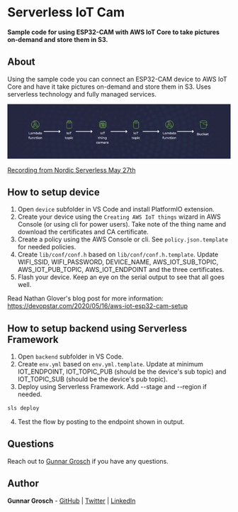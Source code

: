 # Serverless IoT Cam

**Sample code for using ESP32-CAM with AWS IoT Core to take pictures on-demand and store them in S3.**

## About

Using the sample code you can connect an ESP32-CAM device to AWS IoT Core and have it take pictures on-demand and store them in S3. Uses serverless technology and fully managed services.

 ![Serverless IoT Cam Architecture](serverless-iot-cam-architecture.png?raw=true "Serverless IoT Cam Architecture")

 [Recording from Nordic Serverless May 27th](https://www.youtube.com/watch?v=2aEVxsrRs8g)

## How to setup device

1. Open `device` subfolder in VS Code and install PlatformIO extension.
2. Create your device using the `Creating AWS IoT things` wizard in AWS Console (or using cli for power users). Take note of the thing name and download the certificates and CA certificate.
3. Create a policy using the AWS Console or cli. See `policy.json.template` for needed policies.
4. Create `lib/conf/conf.h` based on `lib/conf/conf.h.template`. Update WIFI_SSID, WIFI_PASSWORD, DEVICE_NAME, AWS_IOT_SUB_TOPIC, AWS_IOT_PUB_TOPIC, AWS_IOT_ENDPOINT and the three certificates. 
5. Flash your device. Keep an eye on the serial output to see that all goes well.

Read Nathan Glover's blog post for more information: https://devopstar.com/2020/05/16/aws-iot-esp32-cam-setup

## How to setup backend using Serverless Framework

1. Open `backend` subfolder in VS Code.
2. Create `env.yml` based on `env.yml.template`. Update at minimum IOT_ENDPOINT, IOT_TOPIC_PUB (should be the device's sub topic) and IOT_TOPIC_SUB (should be the device's pub topic).
3. Deploy using Serverless Framework. Add --stage and --region if needed.
```bash
sls deploy
```
4. Test the flow by posting to the endpoint shown in output.

## Questions

Reach out to [Gunnar Grosch](https://twitter.com/gunnargrosch) if you have any questions.

## Author

**Gunnar Grosch** - [GitHub](https://github.com/gunnargrosch) | [Twitter](https://twitter.com/gunnargrosch) | [LinkedIn](https://www.linkedin.com/in/gunnargrosch/)
